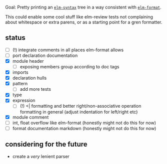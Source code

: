 Goal: Pretty printing an [`elm-syntax`](https://dark.elm.dmy.fr/packages/stil4m/elm-syntax/latest/) tree
in a way consistent with [`elm-format`](https://github.com/avh4/elm-format).

This could enable some cool stuff like elm-review tests not complaining about whitespace or extra parens, or as a starting point for a gren formatter.

## status
  - [ ] (!) integrate comments in all places elm-format allows
  - [ ] port declaration documentation
  - [x] module header
      - [ ] exposing members group according to doc tags
  - [x] imports
  - [x] declaration hulls
  - [x] pattern
      - [ ] add more tests
  - [x] type
  - [x] expression
      - [ ] (!) <| formatting and better right/non-associative operation formatting in general (adjust indentation for left/right etc)
  - [x] module comment
  - [ ] int, float overflow like elm-format (honestly might not do this for now)
  - [ ] format documentation markdown (honestly might not do this for now)

## considering for the future
  - create a _very_ lenient parser
